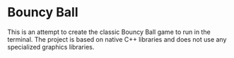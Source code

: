 
# Bouncy Ball

This is an attempt to create the classic Bouncy Ball game to run in the terminal. 
The project is based on native C++ libraries and does not use any specialized graphics libraries.

